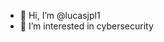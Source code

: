 - 👋 Hi, I’m @lucasjpl1
- 👀 I’m interested in cybersecurity
  
<!---  
Não se abale jamais perante as dificuldades da vida!!! 
---!>


